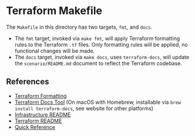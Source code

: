# Terraform Makefile

The `Makefile` in this directory has two targets, `fmt`, and `docs`.

* The `fmt` target, invoked via `make fmt`, will apply Terraform formatting rules to the Terraform `.tf` files. Only formatting rules will be applied, no functional changes will be made.
* The `docs` target, invoked via `make docs`, uses `terraform-docs`, will update the `scenario/README.md` document to reflect the Terraform codebase.

## References

* [Terraform Formatting](https://developer.hashicorp.com/terraform/cli/commands/fmt)
* [Terraform Docs Tool](https://terraform-docs.io/) (On macOS with Homebrew, installable via `brew install terraform-docs`, see website for other platforms)
* [Infrastructure README](../README.md)
* [Terraform README](./scenario/README.md)
* [Quick Reference](../REFERENCE.md)
